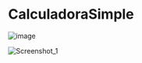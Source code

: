# CalculadoraSimple

  ![image](https://github.com/user-attachments/assets/a7bcb233-e1e3-4d4e-8a1f-945942665532)

![Screenshot_1](https://github.com/user-attachments/assets/9bfada81-4dcd-4ef1-820a-ab502c2e6e51)

